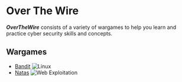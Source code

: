 # Over The Wire

***OverTheWire*** consists of a variety of wargames to help you learn and practice cyber security skills and concepts.

## Wargames

- [Bandit](Bandit.md) ![Linux](https://img.shields.io/badge/Linux-yellow)
- [Natas](Natas.md) ![Web Exploitation](https://img.shields.io/badge/Web%20Exploitation-brightgreen)
